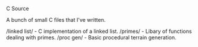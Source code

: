 C Source

A bunch of small C files that I've written.

/linked list/ - C implementation of a linked list.
/primes/ - Libary of functions dealing with primes.
/proc gen/ - Basic procedural terrain generation.
